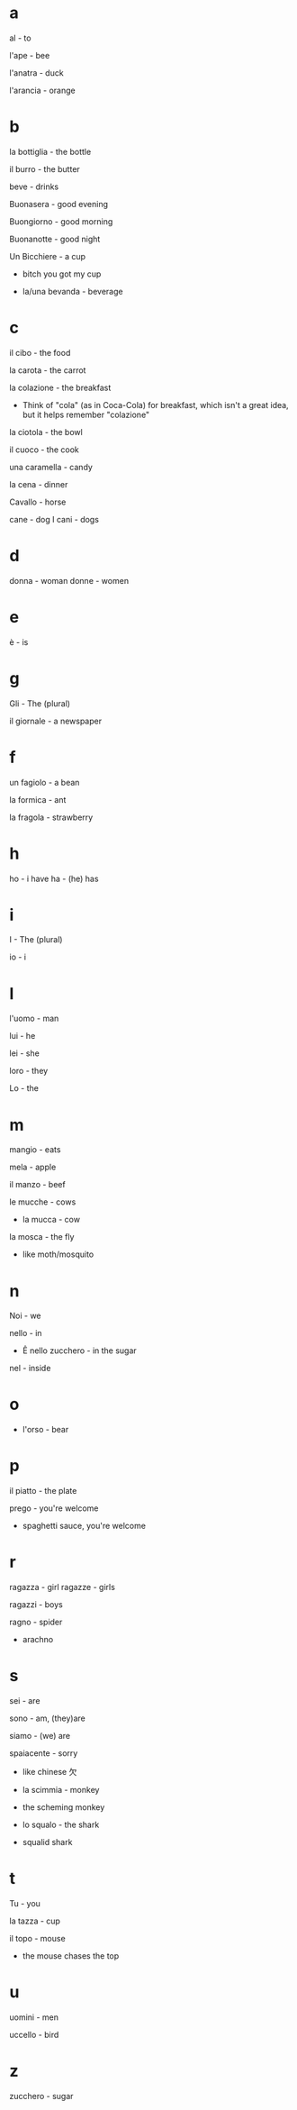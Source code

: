 # a

al - to

l'ape - bee

l'anatra - duck

l'arancia - orange

# b

la bottiglia - the bottle

il burro - the butter

beve - drinks

Buonasera - good evening

Buongiorno - good morning

Buonanotte - good night

Un Bicchiere - a cup
- bitch you got my cup

- la/una bevanda - beverage

# c

il cibo - the food

la carota - the carrot

la colazione - the breakfast
- Think of "cola" (as in Coca-Cola) for breakfast, which isn't a great idea, but it helps remember "colazione"

la ciotola - the bowl

il cuoco - the cook

una caramella - candy

la cena - dinner

Cavallo - horse

cane - dog
I cani - dogs

# d

donna - woman
donne - women

# e

è - is

# g

Gli - The (plural)

il giornale - a newspaper

# f

un fagiolo - a bean

la formica - ant

la fragola - strawberry

# h

ho - i have
ha - (he) has

# i

I - The (plural)

io - i

# l

l'uomo - man

lui - he

lei - she

loro - they

Lo - the

# m

mangio - eats

mela - apple

il manzo - beef

le mucche - cows
- la mucca - cow

la mosca - the fly
- like moth/mosquito

# n

Noi - we

nello - in
  - Ê nello zucchero - in the sugar

nel - inside

# o

- l'orso - bear

# p

il piatto - the plate

prego - you're welcome
- spaghetti sauce, you're welcome

# r

ragazza - girl
ragazze - girls

ragazzi - boys

ragno - spider
- arachno

# s

sei - are

sono - am, (they)are

siamo - (we) are

spaiacente - sorry
- like chinese 欠

- la scimmia - monkey
- the scheming monkey

- lo squalo - the shark
- squalid shark

# t

Tu - you

la tazza - cup

il topo - mouse
- the mouse chases the top

# u

uomini - men

uccello - bird

# z

zucchero - sugar